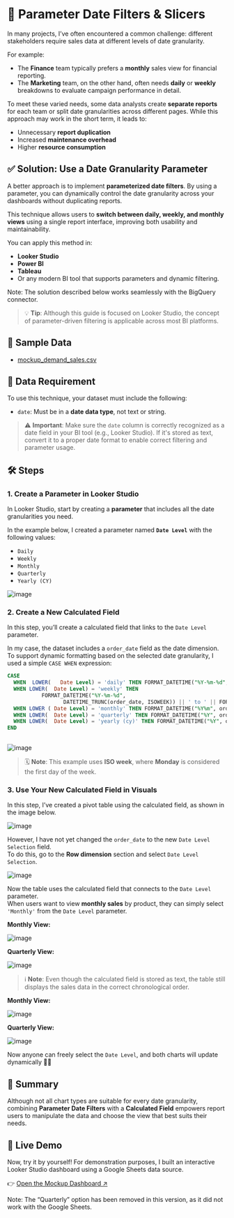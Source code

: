 
# 📅 Parameter Date Filters & Slicers

In many projects, I’ve often encountered a common challenge: different stakeholders require sales data at different levels of date granularity.

For example:

- The **Finance** team typically prefers a **monthly** sales view for financial reporting.
- The **Marketing** team, on the other hand, often needs **daily** or **weekly** breakdowns to evaluate campaign performance in detail.

To meet these varied needs, some data analysts create **separate reports** for each team or split date granularities across different pages. While this approach may work in the short term, it leads to:

- Unnecessary **report duplication**
- Increased **maintenance overhead**
- Higher **resource consumption**

## ✅ Solution: Use a Date Granularity Parameter

A better approach is to implement **parameterized date filters**. By using a parameter, you can dynamically control the date granularity across your dashboards without duplicating reports.

This technique allows users to **switch between daily, weekly, and monthly views** using a single report interface, improving both usability and maintainability.

You can apply this method in:

- **Looker Studio**
- **Power BI**
- **Tableau**
- Or any modern BI tool that supports parameters and dynamic filtering.

Note: The solution described below works seamlessly with the BigQuery connector.

> 💡 **Tip**: Although this guide is focused on Looker Studio, the concept of parameter-driven filtering is applicable across most BI platforms.
 

## 📁 Sample Data

- [mockup_demand_sales.csv](https://github.com/TanyamonSiri/Looker-Studio-Essential-Tips/blob/main/parameter_date_filter/mockup_demand_sales_data.csv)

## 📌 Data Requirement

To use this technique, your dataset must include the following:

- `date`: Must be in a **date data type**, not text or string.

> ⚠️ **Important**: Make sure the `date` column is correctly recognized as a date field in your BI tool (e.g., Looker Studio). If it's stored as text, convert it to a proper date format to enable correct filtering and parameter usage.


## 🛠️ Steps

### 1. Create a Parameter in Looker Studio

In Looker Studio, start by creating a **parameter** that includes all the date granularities you need.

In the example below, I created a parameter named **`Date Level`** with the following values:

- `Daily`
- `Weekly`
- `Monthly`
- `Quarterly`
- `Yearly (CY)`


![image](https://github.com/user-attachments/assets/aeff83c5-28ca-4c8c-a9fc-c7f842e0ffb7)

### 2. Create a New Calculated Field

In this step, you’ll create a calculated field that links to the `Date Level` parameter.

In my case, the dataset includes a `order_date` field as the date dimension.  
To support dynamic formatting based on the selected date granularity, I used a simple `CASE WHEN` expression:

``` sql
CASE
  WHEN  LOWER(   Date Level) = 'daily' THEN FORMAT_DATETIME("%Y-%m-%d", order_date)
  WHEN LOWER(  Date Level) = 'weekly' THEN
           FORMAT_DATETIME("%Y-%m-%d",
                  DATETIME_TRUNC(order_date, ISOWEEK)) || ' to ' || FORMAT_DATETIME("%Y-%m-%d", DATETIME_ADD(DATETIME_TRUNC(order_date, ISOWEEK), INTERVAL 6 DAY) )
  WHEN LOWER ( Date Level) = 'monthly' THEN FORMAT_DATETIME("%Y%m", order_date)
  WHEN LOWER(  Date Level) = 'quarterly' THEN FORMAT_DATETIME("%Y", order_date) || 'Q' || QUARTER(order_date)
  WHEN LOWER(  Date Level) = 'yearly (cy)' THEN FORMAT_DATETIME("%Y", order_date)
END
 
```

![image](https://github.com/user-attachments/assets/9a2526a6-6052-4f7e-ad43-f9789ef33d9c)



> 🗓️ **Note**: This example uses **ISO week**, where **Monday** is considered the first day of the week.


### 3. Use Your New Calculated Field in Visuals

In this step, I’ve created a pivot table using the calculated field, as shown in the image below.


![image](https://github.com/user-attachments/assets/4c902016-66fa-44b9-a8d7-46bbd3139ecc)


However, I have not yet changed the `order_date` to the new `Date Level Selection` field.  
To do this, go to the **Row dimension** section and select `Date Level Selection`.

![image](https://github.com/user-attachments/assets/3ac13722-91e7-4392-98c7-a371f7a6816f)

Now the table uses the calculated field that connects to the `Date Level` parameter.  
When users want to view **monthly sales** by product, they can simply select `'Monthly'` from the `Date Level` parameter.

**Monthly View:**


![image](https://github.com/user-attachments/assets/f348718b-cf59-4cf8-a54a-76ddab311b05)

**Quarterly View:**


![image](https://github.com/user-attachments/assets/3bc9c7fb-ca1b-4f1b-9881-abdf28ce4ef8)


> ℹ️ **Note**: Even though the calculated field is stored as text, the table still displays the sales data in the correct chronological order.

**Monthly View:**


![image](https://github.com/user-attachments/assets/3c2e6ef2-397d-44bd-81d7-d99e7b2669fe)

**Quarterly View:**


![image](https://github.com/user-attachments/assets/828e6a92-bf1f-4eae-93fa-608ac45350e8)


Now anyone can freely select the `Date Level`, and both charts will update dynamically 🎉😊

## 🧾 Summary

Although not all chart types are suitable for every date granularity, combining **Parameter Date Filters** with a **Calculated Field** empowers report users to manipulate the data and choose the view that best suits their needs.


## 🔗 Live Demo
Now, try it by yourself! For demonstration purposes, I built an interactive Looker Studio dashboard using a Google Sheets data source.

👉 [Open the Mockup Dashboard ↗](https://lookerstudio.google.com/reporting/363d8d76-928f-4ff4-a2fd-447eaf98b592)

Note: The “Quarterly” option has been removed in this version, as it did not work with the Google Sheets.

<!--
 which is not only hard to maintain in a long term, but also use more resources.

-->

